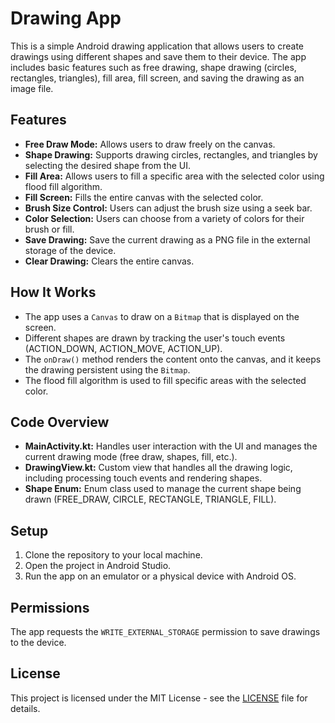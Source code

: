 # Drawing App

This is a simple Android drawing application that allows users to create drawings using different shapes and save them to their device. 
The app includes basic features such as free drawing, shape drawing (circles, rectangles, triangles), fill area, fill screen, and saving the drawing as an image file.

## Features

- **Free Draw Mode:** Allows users to draw freely on the canvas.
- **Shape Drawing:** Supports drawing circles, rectangles, and triangles by selecting the desired shape from the UI.
- **Fill Area:** Allows users to fill a specific area with the selected color using flood fill algorithm.
- **Fill Screen:** Fills the entire canvas with the selected color.
- **Brush Size Control:** Users can adjust the brush size using a seek bar.
- **Color Selection:** Users can choose from a variety of colors for their brush or fill.
- **Save Drawing:** Save the current drawing as a PNG file in the external storage of the device.
- **Clear Drawing:** Clears the entire canvas.

## How It Works

- The app uses a `Canvas` to draw on a `Bitmap` that is displayed on the screen.
- Different shapes are drawn by tracking the user's touch events (ACTION_DOWN, ACTION_MOVE, ACTION_UP).
- The `onDraw()` method renders the content onto the canvas, and it keeps the drawing persistent using the `Bitmap`.
- The flood fill algorithm is used to fill specific areas with the selected color.

## Code Overview

- **MainActivity.kt:** Handles user interaction with the UI and manages the current drawing mode (free draw, shapes, fill, etc.).
- **DrawingView.kt:** Custom view that handles all the drawing logic, including processing touch events and rendering shapes.
- **Shape Enum:** Enum class used to manage the current shape being drawn (FREE_DRAW, CIRCLE, RECTANGLE, TRIANGLE, FILL).

## Setup

1. Clone the repository to your local machine.
2. Open the project in Android Studio.
3. Run the app on an emulator or a physical device with Android OS.

## Permissions

The app requests the `WRITE_EXTERNAL_STORAGE` permission to save drawings to the device.

## License

This project is licensed under the MIT License - see the [LICENSE](LICENSE) file for details.

